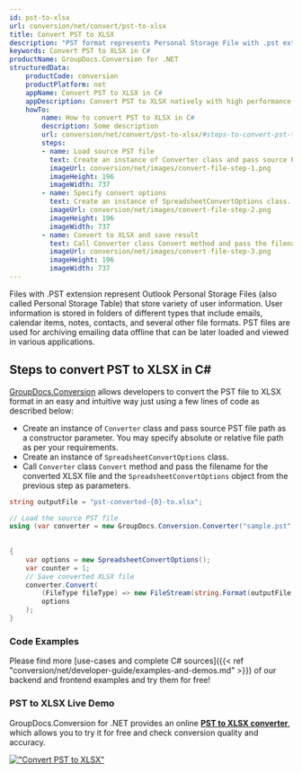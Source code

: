 ```yaml
---
id: pst-to-xlsx
url: conversion/net/convert/pst-to-xlsx
title: Convert PST to XLSX
description: "PST format represents Personal Storage File with .pst extension. Learn how to convert PST to XLSX file programmatically in C# language using GroupDocs.Conversion for .NET library."
keywords: Convert PST to XLSX in C#
productName: GroupDocs.Conversion for .NET
structuredData:
    productCode: conversion
    productPlatform: net
    appName: Convert PST to XLSX in C#
    appDescription: Convert PST to XLSX natively with high performance using C# language and server side GroupDocs.Conversion for .NET APIs, without the use of any software like Microsoft or Open Office.
    howTo:
        name: How to convert PST to XLSX in C# 
        description: Some description
        url: conversion/net/convert/pst-to-xlsx/#steps-to-convert-pst-to-xlsx-in-c
        steps:
        - name: Load source PST file 
          text: Create an instance of Converter class and pass source PST file path as a constructor parameter. You may specify absolute or relative file path as per your requirements. 
          imageUrl: conversion/net/images/convert-file-step-1.png
          imageHeight: 196
          imageWidth: 737
        - name: Specify convert options 
          text: Create an instance of SpreadsheetConvertOptions class.
          imageUrl: conversion/net/images/convert-file-step-2.png
          imageHeight: 196
          imageWidth: 737
        - name: Convert to XLSX and save result 
          text: Call Converter class Convert method and pass the filename for the converted HTML file and the SpreadsheetConvertOptions object from the previous step as parameters.
          imageUrl: conversion/net/images/convert-file-step-3.png
          imageHeight: 196
          imageWidth: 737
---
```


Files with .PST extension represent Outlook Personal Storage Files (also called Personal Storage Table) that store variety of user information. User information is stored in folders of different types that include emails, calendar items, notes, contacts, and several other file formats. PST files are used for archiving emailing data offline that can be later loaded and viewed in various applications.

## Steps to convert PST to XLSX in C#

[GroupDocs.Conversion](https://products.groupdocs.com/conversion/net) allows developers to convert the PST file to XLSX format in an easy and intuitive way just using a few lines of code as described below:

* Create an instance of `Converter` class and pass source PST file path as a constructor parameter. You may specify absolute or relative file path as per your requirements. 
* Create an instance of `SpreadsheetConvertOptions` class.
* Call `Converter` class `Convert` method and pass the filename for the converted XLSX file and the `SpreadsheetConvertOptions` object from the previous step as parameters.

```csharp
string outputFile = "pst-converted-{0}-to.xlsx";

// Load the source PST file
using (var converter = new GroupDocs.Conversion.Converter("sample.pst", fileType => fileType == PersonalStorageFileType.Pst
                                                                                                    ? new PersonalStorageLoadOptions()
                                                                                                    : null))
{
    var options = new SpreadsheetConvertOptions();
	var counter = 1;
    // Save converted XLSX file
    converter.Convert(
		(FileType fileType) => new FileStream(string.Format(outputFile, counter++), FileMode.Create),
        options
    );            
}
```

### Code Examples

Please find more [use-cases and complete C# sources]({{< ref "conversion/net/developer-guide/examples-and-demos.md" >}}) of our backend and frontend examples and try them for free!

### PST to XLSX Live Demo

GroupDocs.Conversion for .NET provides an online [**PST to XLSX converter**](https://products.groupdocs.app/conversion/pst-to-xlsx), which allows you to try it for free and check conversion quality and accuracy.

[!["Convert PST to XLSX"](conversion/net/images/convert-to-xlsx/convert-pst-to-xlsx.png)](https://products.groupdocs.app/conversion/pst-to-xlsx)